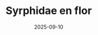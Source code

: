---
title: "Syrphidae en flor"
src: "/photos/flower1.webp"      
srcs: ["/photos/flower2.webp"]        
alt: "Mirabilis Jalapa observada de noche, cuando abre sus pétalos."
w: 1920
h: 1186
date: 2025-09-10
category: macro
tags: ["syrphidae","macro","flor"]
---